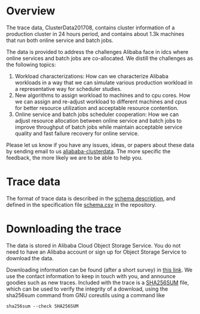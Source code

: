 # Overview
The trace data, ClusterData201708,  contains cluster information of a production cluster in 24 hours period, and contains about 1.3k machines that run both online service and batch jobs.

The data is provided to address the challenges Alibaba face in idcs where online services and batch jobs are co-allocated.  We distill the challenges as the following topics: 

1. Workload characterizations: How can we characterize Alibaba workloads in a way that we can simulate various production workload in a representative way for scheduler studies.
2. New algorithms to assign workload to machines and to cpu cores. How we can assign and re-adjust workload to different machines and cpus for better resource utilization and acceptable resource contention.
3. Online service and batch jobs scheduler cooperation: How we can adjust resource allocation between online service and batch jobs to improve throughput of batch jobs while maintain acceptable service quality and fast failure recovery for online service.

Please let us know if you have any issues, ideas, or papers about these data by sending email to us [aliababa-clusterdata](mailto:alibaba-clusterdata@list.alibaba-inc.com). The more specific the feedback, the more likely we are to be able to help you.

# Trace data 
The format of trace data is described in the [schema description](trace_201708.md), and defined in the specification file [schema.csv](schema.csv) in the repository.

# Downloading the trace
The data is stored in Alibaba Cloud Object Storage Service. You do not need to have an Alibaba account or sign up for Object Storage Service to download the data.

Downloading information can be found (after a short survey) in [this link](https://goo.gl/forms/eOoe6DwZQpd2H5n53). We use the contact information to keep in touch with you, and announce goodies such as new traces.
Included with the trace is a [SHA256SUM](SHA256SUM) file, which can be used to verify the integrity of a download, using the sha256sum command from GNU coreutils using a command like

```
sha256sum --check SHA256SUM
```




